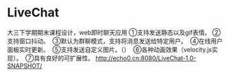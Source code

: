 # LiveChat
大三下学期期末课程设计，web即时聊天应用
  ①支持发送静态以及gif表情。
  ②支持窗口抖动。
  ③默认为群聊模式，支持将消息发送给特定用户。
  ④在线用户面板实时更新。
  ⑤支持发送自定义图片。（）
  ⑥各种动画效果（velocity.js实现）。
  ⑦具有良好的可扩展性。
http://echo0.cn:8080/LiveChat-1.0-SNAPSHOT/
